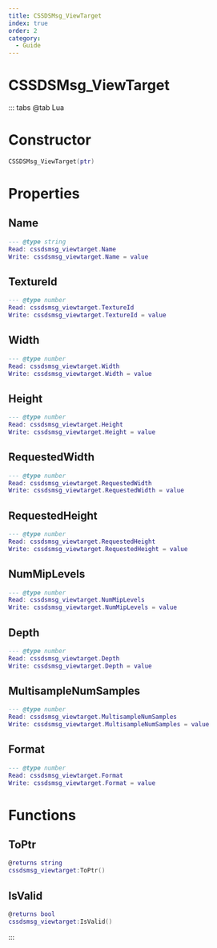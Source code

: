 ```yaml
---
title: CSSDSMsg_ViewTarget
index: true
order: 2
category:
  - Guide
---
```


# CSSDSMsg_ViewTarget

::: tabs
@tab Lua
# Constructor
```lua
CSSDSMsg_ViewTarget(ptr)
```
# Properties
## Name 
```lua
--- @type string
Read: cssdsmsg_viewtarget.Name
Write: cssdsmsg_viewtarget.Name = value
```
## TextureId 
```lua
--- @type number
Read: cssdsmsg_viewtarget.TextureId
Write: cssdsmsg_viewtarget.TextureId = value
```
## Width 
```lua
--- @type number
Read: cssdsmsg_viewtarget.Width
Write: cssdsmsg_viewtarget.Width = value
```
## Height 
```lua
--- @type number
Read: cssdsmsg_viewtarget.Height
Write: cssdsmsg_viewtarget.Height = value
```
## RequestedWidth 
```lua
--- @type number
Read: cssdsmsg_viewtarget.RequestedWidth
Write: cssdsmsg_viewtarget.RequestedWidth = value
```
## RequestedHeight 
```lua
--- @type number
Read: cssdsmsg_viewtarget.RequestedHeight
Write: cssdsmsg_viewtarget.RequestedHeight = value
```
## NumMipLevels 
```lua
--- @type number
Read: cssdsmsg_viewtarget.NumMipLevels
Write: cssdsmsg_viewtarget.NumMipLevels = value
```
## Depth 
```lua
--- @type number
Read: cssdsmsg_viewtarget.Depth
Write: cssdsmsg_viewtarget.Depth = value
```
## MultisampleNumSamples 
```lua
--- @type number
Read: cssdsmsg_viewtarget.MultisampleNumSamples
Write: cssdsmsg_viewtarget.MultisampleNumSamples = value
```
## Format 
```lua
--- @type number
Read: cssdsmsg_viewtarget.Format
Write: cssdsmsg_viewtarget.Format = value
```
# Functions
## ToPtr
```lua
@returns string
cssdsmsg_viewtarget:ToPtr()
```
## IsValid
```lua
@returns bool
cssdsmsg_viewtarget:IsValid()
```

:::